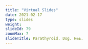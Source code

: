 ```yaml
---
title: "Virtual Slides"
date: 2021-02-17
type: slides
weight:
slideId: 79
zoomMax: 7
slideTitle: Parathyroid. Dog. H&E.
---
```

